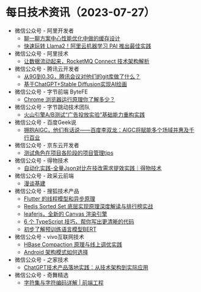 # 每日技术资讯（2023-07-27）

- 微信公众号 - 阿里开发者
  - [聊一聊方案中心性能优化中做的缓存设计](https://mp.weixin.qq.com/s?__biz=MzIzOTU0NTQ0MA==&mid=2247534082&idx=1&sn=6e0bbc14242c0ac0cbb546953fe02611)
  - [快速玩转 Llama2！阿里云机器学习 PAI 推出最佳实践](https://mp.weixin.qq.com/s?__biz=MzIzOTU0NTQ0MA==&mid=2247534082&idx=2&sn=1564a17a4d4133558bbd195365317ab4)
- 微信公众号 - 阿里技术
  - [让数据流动起来，RocketMQ Connect 技术架构解析](https://mp.weixin.qq.com/s?__biz=Mzg4NTczNzg2OA==&mid=2247493832&idx=1&sn=ec3dd1258bcb09f4fce9d04dc1b21b44)
- 微信公众号 - 腾讯云开发者
  - [从9G到0.3G，腾讯会议对他们的git库做了什么？](https://mp.weixin.qq.com/s?__biz=MzI2NDU4OTExOQ==&mid=2247651143&idx=1&sn=2ed77d2f49662b094ea11c4bf47d35c0)
  - [基于ChatGPT+Stable Diffusion实现AI绘画](https://mp.weixin.qq.com/s?__biz=MzI2NDU4OTExOQ==&mid=2247651143&idx=2&sn=3215efd4a8107871e3fd246cd694b09e)
- 微信公众号 - 字节前端 ByteFE
  - [Chrome 浏览器运行原理你了解多少？](https://mp.weixin.qq.com/s?__biz=Mzg2ODQ1OTExOA==&mid=2247504196&idx=1&sn=e742223812cfa1836f87b2faac3d201c)
- 微信公众号 - 字节跳动技术团队
  - [火山引擎A/B测试“广告投放实验”基础能力重构实践](https://mp.weixin.qq.com/s?__biz=MzI1MzYzMjE0MQ==&mid=2247503436&idx=1&sn=1c4b819fbbff04dabef55160baa669e5)
- 微信公众号 - 百度Geek说
  - [拥抱AIGC，他们有话说——百度李双龙：AIGC将赋能多个场域并惠及千行百业](https://mp.weixin.qq.com/s?__biz=Mzg5MjU0NTI5OQ==&mid=2247568036&idx=1&sn=d62e91d554bed1bf1ba039e90ca6fae4)
- 微信公众号 - 京东云开发者
  - [测试角色在项目各阶段的项目管理tips](https://mp.weixin.qq.com/s?__biz=MzU1OTgxMTg2Nw==&mid=2247506987&idx=1&sn=3cc0a736f43a685701df5184538c439e)
- 微信公众号 - 得物技术
  - [自动化实践-全量Json对比在技改需求提效实践｜得物技术](https://mp.weixin.qq.com/s?__biz=MzkxNTE3ODU0NA==&mid=2247494504&idx=1&sn=078bdd9b73a4fb94bb3c278e54702904)
- 微信公众号 - 政采云前端
  - [漫谈基建](https://mp.weixin.qq.com/s?__biz=Mzg3NTcwMTUzNA==&mid=2247493450&idx=1&sn=3f25146d9b08c12e1d92c7149c5eeea9)
- 微信公众号 - 搜狐技术产品
  - [Flutter 的线程模型和异步原理](https://mp.weixin.qq.com/s?__biz=MzU3NTY3MTQzMg==&mid=2247558287&idx=1&sn=6edf93ff7960537a55ae129ef0249794)
  - [Redis Sorted Set 底层实现原理深度解读与排行榜实战](https://mp.weixin.qq.com/s?__biz=MzU3NTY3MTQzMg==&mid=2247558287&idx=2&sn=81195e46a7bb09cb68b71dba82f1130f)
  - [leaferjs，全新的 Canvas 渲染引擎](https://mp.weixin.qq.com/s?__biz=MzU3NTY3MTQzMg==&mid=2247558287&idx=3&sn=9ccb4ce4edeb8eca41d89a0d8bf4ae75)
  - [6 个 TypeScript 技巧，帮你写出更清晰的代码](https://mp.weixin.qq.com/s?__biz=MzU3NTY3MTQzMg==&mid=2247558287&idx=4&sn=63d84cc6a6ff5c66bc90837e5f9ef642)
  - [初步了解预训练语言模型BERT](https://mp.weixin.qq.com/s?__biz=MzU3NTY3MTQzMg==&mid=2247558287&idx=5&sn=4448d382863aaa22bc0278ebeb428595)
- 微信公众号 - vivo互联网技术
  - [HBase Compaction 原理与线上调优实践](https://mp.weixin.qq.com/s?__biz=MzI4NjY4MTU5Nw==&mid=2247497000&idx=1&sn=66a227a40776492ed09b7baf7be8eede)
  - [Android 架构模式如何选择](https://mp.weixin.qq.com/s?__biz=MzI4NjY4MTU5Nw==&mid=2247497000&idx=2&sn=5695c852cca2b36a186f52d7fb5ba723)
- 微信公众号 - 之家技术
  - [ChatGPT技术产品落地实践：从技术架构到实际应用](https://mp.weixin.qq.com/s?__biz=MzUyMzg4ODk2NQ==&mid=2247494361&idx=1&sn=951c486fa4b096800d4ed678a5fce0b1)
- 微信公众号 - 奇舞精选
  - [字符集与字符编码详解 | 前端工程](https://mp.weixin.qq.com/s?__biz=Mzg4MTYwMzY1Mw==&mid=2247508383&idx=1&sn=9c1eecbc9d4e742457e726ad1e84edf0)
